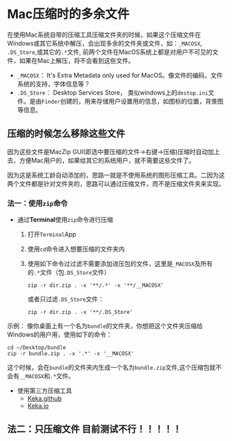 # Mac压缩时的多余文件

在使用Mac系统自带的压缩工具压缩文件夹的时候，如果这个压缩文件在Windows或其它系统中解压，会出现多余的文件夹或文件，如：`_MACOSX`, `.DS_Store`,或其它的`.*`文件, 前两个文件在MacOS系统上都是对用户不可见的文件，如果在Mac上解压，将不会看到这些文件。

* `_MACOSX`： It's Extra Metadata only used for MacOS。像文件的编码，文件系统的支持，字体信息等？
* `.DS_Store`： Desktop Services Store， 类似windows上的`destop.ini`文件。是由`Finder`创建的，用来存储用户设置用的信息，如图标的位置，背景图等信息。


## 压缩的时候怎么移除这些文件

因为这些文件是MacZip GUI(即选中要压缩的文件->右键->压缩)压缩时自动加上去，方便Mac用户的，如果给其它的系统用户，就不需要这些文件了。

因为这是系统工龄自动添加的，思路一就是不使用系统的图形压缩工具。二因为这两个文件都是针对文件夹的，思路可以通过压缩文件，而不是压缩文件夹来实现。

### 法一：使用`zip`命令
* 通过**Terminal**使用`zip`命令进行压缩
	1. 打开`Terminal`App
	2. 使用`cd`命令进入想要压缩的文件夹内
	3. 使用如下命令过过滤不需要添加进压包的文件，这里是`_MACOSX`及所有的`.*`文件（包`.DS_Store`文件）
	
		`zip -r dir.zip . -x '**/.*' -x '**/__MACOSX'`
	
		或者只过滤`.DS_Store`文件：
	
		`zip -r dir.zip . -x '**/.DS_Store'`

示例：
像你桌面上有一个名为`bundle`的文件夹，你想把这个文件夹压缩给Windows的用户用，使用如下的命令：

	cd ~/Desktop/bundle
	zip -r bundle.zip . -x '.*' -x '__MACOSX'

这个时候，会在`bundle`的文件夹内生成一个名为`bundle.zip`文件,这个压缩包就不会有`__MACOSX`和`.*`文件。

* 使用第三方压缩工具
	* [Keka.github](https://github.com/aonez/Keka)
	* [Keka.io](https://www.keka.io/en/)


## 法二：只压缩文件 目前测试不行！！！！！

<!--### 法二：只压缩文件

进入想要压缩的目录内，选中所有的文件， 然后右键，压缩。这个时候会生成一个名为`Archive.zip`的文件。因为不是压缩的文件夹，所以不包含不需要的文件。-->



